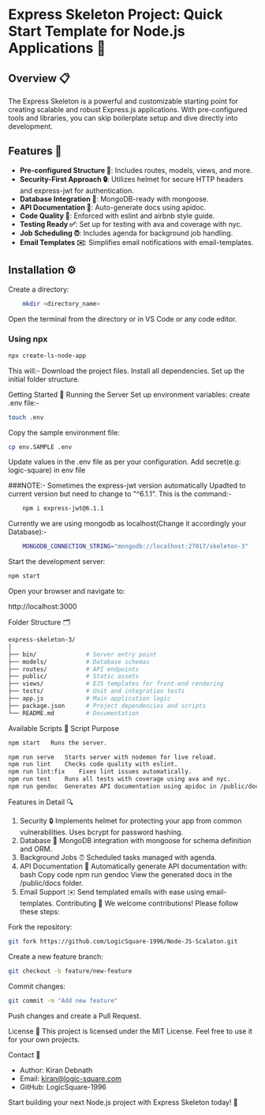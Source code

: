 # Express Skeleton Project: Quick Start Template for Node.js Applications 🚀

## Overview 📋
The Express Skeleton is a powerful and customizable starting point for creating scalable and robust Express.js applications. With pre-configured tools and libraries, you can skip boilerplate setup and dive directly into development.

## Features 🌟
- **Pre-configured Structure 📁**: Includes routes, models, views, and more.
- **Security-First Approach 🔒**: Utilizes helmet for secure HTTP headers and express-jwt for authentication.
- **Database Integration 💾**: MongoDB-ready with mongoose.
- **API Documentation 📖**: Auto-generate docs using apidoc.
- **Code Quality 🧹**: Enforced with eslint and airbnb style guide.
- **Testing Ready ✅**: Set up for testing with ava and coverage with nyc.
- **Job Scheduling ⏰**: Includes agenda for background job handling.
- **Email Templates ✉️**: Simplifies email notifications with email-templates.

## Installation ⚙️

Create a directory:
``` bash
    mkdir <directory_name>
```
Open the terminal from the directory or in VS Code or any code editor.


### Using npx
```bash
npx create-ls-node-app

```
This will:-
Download the project files.
Install all dependencies.
Set up the initial folder structure.

Getting Started 🚦
Running the Server
Set up environment variables:
create .env file:-
``` bash
touch .env
```

Copy the sample environment file:
``` bash
cp env.SAMPLE .env 
```
Update values in the .env file as per your configuration. 
Add secret(e.g: logic-square) in env file

###NOTE:- Sometimes the express-jwt version automatically Upadted to current version but need to change to "^6.1.1". 
This is the command:-
``` bash
    npm i express-jwt@6.1.1
```

Currently we are using mongodb as localhost(Change it  accordingly your Database):-
``` bash
    MONGODB_CONNECTION_STRING="mongodb://localhost:27017/skeleton-3"
```

Start the development server:

```` bash
npm start
````
Open your browser and navigate to:

http://localhost:3000

Folder Structure 🗂️
``` bash
express-skeleton-3/
│
├── bin/              # Server entry point
├── models/           # Database schemas
├── routes/           # API endpoints
├── public/           # Static assets
├── views/            # EJS templates for front-end rendering
├── tests/            # Unit and integration tests
├── app.js            # Main application logic
├── package.json      # Project dependencies and scripts
└── README.md         # Documentation
```
Available Scripts 📜
Script	Purpose
``` bash 
npm start	Runs the server.
```
``` bash
npm run serve	Starts server with nodemon for live reload.
npm run lint	Checks code quality with eslint.
npm run lint:fix	Fixes lint issues automatically.
npm run test	Runs all tests with coverage using ava and nyc.
npm run gendoc	Generates API documentation using apidoc in /public/docs.
```
Features in Detail 🔍
1. Security 🔒
Implements helmet for protecting your app from common vulnerabilities.
Uses bcrypt for password hashing.
2. Database 💾
MongoDB integration with mongoose for schema definition and ORM.
3. Background Jobs ⏰
Scheduled tasks managed with agenda.
4. API Documentation 📄
Automatically generate API documentation with:
bash
Copy code
npm run gendoc
View the generated docs in the /public/docs folder.
5. Email Support ✉️
Send templated emails with ease using email-templates.
Contributing 🤝
We welcome contributions! Please follow these steps:

Fork the repository:
``` bash
git fork https://github.com/LogicSquare-1996/Node-JS-Scalaton.git
```
Create a new feature branch:
``` bash
git checkout -b feature/new-feature
```
Commit changes:
``` bash
git commit -m "Add new feature"
```
Push changes and create a Pull Request.

License 📜
This project is licensed under the MIT License. Feel free to use it for your own projects.

Contact 📧
- Author: Kiran Debnath
- Email: kiran@logic-square.com
- GitHub: LogicSquare-1996

Start building your next Node.js project with Express Skeleton today! 🎉